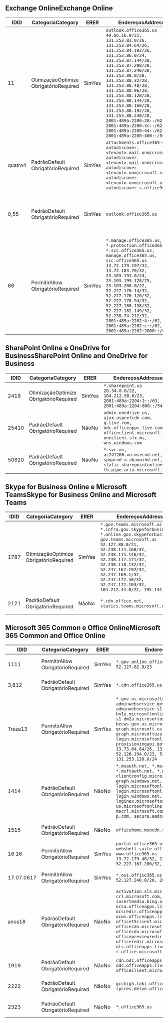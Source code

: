 <!--THIS FILE IS AUTOMATICALLY GENERATED. MANUAL CHANGES WILL BE OVERWRITTEN.-->
<!--Please contact the Office 365 Endpoints team with any questions.-->
<!--USGovGCCHigh endpoints version 2019102800-->
<!--File generated 2019-10-28 11:00:11.7430-->

## <a name="exchange-online"></a><span data-ttu-id="04a32-101">Exchange Online</span><span class="sxs-lookup"><span data-stu-id="04a32-101">Exchange Online</span></span>

<span data-ttu-id="04a32-102">ID</span><span class="sxs-lookup"><span data-stu-id="04a32-102">ID</span></span> | <span data-ttu-id="04a32-103">Categoria</span><span class="sxs-lookup"><span data-stu-id="04a32-103">Category</span></span> | <span data-ttu-id="04a32-104">ER</span><span class="sxs-lookup"><span data-stu-id="04a32-104">ER</span></span> | <span data-ttu-id="04a32-105">Endereços</span><span class="sxs-lookup"><span data-stu-id="04a32-105">Addresses</span></span> | <span data-ttu-id="04a32-106">Portas</span><span class="sxs-lookup"><span data-stu-id="04a32-106">Ports</span></span>
-- | -------------------- | --- | ------------------------------------------------------------------------------------------------------------------------------------------------------------------------------------------------------------------------------------------------------------------------------------------------------------------------------------------------------------------------------------------------------------------------------------------------ | -------------------------------
<span data-ttu-id="04a32-107">1</span><span class="sxs-lookup"><span data-stu-id="04a32-107">1</span></span> | <span data-ttu-id="04a32-108">Otimização</span><span class="sxs-lookup"><span data-stu-id="04a32-108">Optimize</span></span><BR><span data-ttu-id="04a32-109">Obrigatório</span><span class="sxs-lookup"><span data-stu-id="04a32-109">Required</span></span> | <span data-ttu-id="04a32-110">Sim</span><span class="sxs-lookup"><span data-stu-id="04a32-110">Yes</span></span> | `outlook.office365.us`<BR>`40.66.16.0/21, 131.253.83.0/26, 131.253.84.64/26, 131.253.84.192/26, 131.253.86.0/24, 131.253.87.144/28, 131.253.87.208/28, 131.253.87.240/28, 131.253.88.0/28, 131.253.88.32/28, 131.253.88.48/28, 131.253.88.96/28, 131.253.88.128/28, 131.253.88.144/28, 131.253.88.160/28, 131.253.88.192/28, 131.253.88.240/28, 2001:489a:2200:28::/62, 2001:489a:2200:3c::/62, 2001:489a:2200:44::/62, 2001:489a:2200:400::/56` | <span data-ttu-id="04a32-111">**TCP:** 443, 80</span><span class="sxs-lookup"><span data-stu-id="04a32-111">**TCP:** 443, 80</span></span>
<span data-ttu-id="04a32-112">quatro</span><span class="sxs-lookup"><span data-stu-id="04a32-112">4</span></span> | <span data-ttu-id="04a32-113">Padrão</span><span class="sxs-lookup"><span data-stu-id="04a32-113">Default</span></span><BR><span data-ttu-id="04a32-114">Obrigatório</span><span class="sxs-lookup"><span data-stu-id="04a32-114">Required</span></span> | <span data-ttu-id="04a32-115">Sim</span><span class="sxs-lookup"><span data-stu-id="04a32-115">Yes</span></span> | `attachments.office365-net.us, autodiscover.<tenant>.mail.onmicrosoft.com, autodiscover.<tenant>.mail.onmicrosoft.us, autodiscover.<tenant>.onmicrosoft.com, autodiscover.<tenant>.onmicrosoft.us, autodiscover-s.office365.us` | <span data-ttu-id="04a32-116">**TCP:** 443, 80</span><span class="sxs-lookup"><span data-stu-id="04a32-116">**TCP:** 443, 80</span></span>
<span data-ttu-id="04a32-117">0,5</span><span class="sxs-lookup"><span data-stu-id="04a32-117">5</span></span> | <span data-ttu-id="04a32-118">Padrão</span><span class="sxs-lookup"><span data-stu-id="04a32-118">Default</span></span><BR><span data-ttu-id="04a32-119">Obrigatório</span><span class="sxs-lookup"><span data-stu-id="04a32-119">Required</span></span> | <span data-ttu-id="04a32-120">Sim</span><span class="sxs-lookup"><span data-stu-id="04a32-120">Yes</span></span> | `outlook.office365.us` | <span data-ttu-id="04a32-121">**TCP:** 143, 25, 587, 993, 995</span><span class="sxs-lookup"><span data-stu-id="04a32-121">**TCP:** 143, 25, 587, 993, 995</span></span>
<span data-ttu-id="04a32-122">6</span><span class="sxs-lookup"><span data-stu-id="04a32-122">6</span></span> | <span data-ttu-id="04a32-123">Permitir</span><span class="sxs-lookup"><span data-stu-id="04a32-123">Allow</span></span><BR><span data-ttu-id="04a32-124">Obrigatório</span><span class="sxs-lookup"><span data-stu-id="04a32-124">Required</span></span> | <span data-ttu-id="04a32-125">Sim</span><span class="sxs-lookup"><span data-stu-id="04a32-125">Yes</span></span> | `*.manage.office365.us, *.protection.office365.us, *.scc.office365.us, manage.office365.us, scc.office365.us`<BR>`13.72.179.197/32, 13.72.183.70/32, 23.103.191.0/24, 23.103.199.128/25, 23.103.208.0/22, 52.227.170.14/32, 52.227.170.120/32, 52.227.178.94/32, 52.227.180.138/32, 52.227.182.149/32, 52.238.74.212/32, 2001:489a:2202:4::/62, 2001:489a:2202:c::/62, 2001:489a:2202:2000::/63` | <span data-ttu-id="04a32-126">**TCP:** 25, 443</span><span class="sxs-lookup"><span data-stu-id="04a32-126">**TCP:** 25, 443</span></span>

## <a name="sharepoint-online-and-onedrive-for-business"></a><span data-ttu-id="04a32-127">SharePoint Online e OneDrive for Business</span><span class="sxs-lookup"><span data-stu-id="04a32-127">SharePoint Online and OneDrive for Business</span></span>

<span data-ttu-id="04a32-128">ID</span><span class="sxs-lookup"><span data-stu-id="04a32-128">ID</span></span> | <span data-ttu-id="04a32-129">Categoria</span><span class="sxs-lookup"><span data-stu-id="04a32-129">Category</span></span> | <span data-ttu-id="04a32-130">ER</span><span class="sxs-lookup"><span data-stu-id="04a32-130">ER</span></span> | <span data-ttu-id="04a32-131">Endereços</span><span class="sxs-lookup"><span data-stu-id="04a32-131">Addresses</span></span> | <span data-ttu-id="04a32-132">Portas</span><span class="sxs-lookup"><span data-stu-id="04a32-132">Ports</span></span>
-- | -------------------- | --- | ------------------------------------------------------------------------------------------------------------------------------------------- | ----------------
<span data-ttu-id="04a32-133">241</span><span class="sxs-lookup"><span data-stu-id="04a32-133">9</span></span> | <span data-ttu-id="04a32-134">Otimização</span><span class="sxs-lookup"><span data-stu-id="04a32-134">Optimize</span></span><BR><span data-ttu-id="04a32-135">Obrigatório</span><span class="sxs-lookup"><span data-stu-id="04a32-135">Required</span></span> | <span data-ttu-id="04a32-136">Sim</span><span class="sxs-lookup"><span data-stu-id="04a32-136">Yes</span></span> | `*.sharepoint.us`<BR>`20.34.8.0/22, 104.212.50.0/23, 2001:489a:2204:2::/63, 2001:489a:2204:800::/54` | <span data-ttu-id="04a32-137">**TCP:** 443, 80</span><span class="sxs-lookup"><span data-stu-id="04a32-137">**TCP:** 443, 80</span></span>
<span data-ttu-id="04a32-138">254</span><span class="sxs-lookup"><span data-stu-id="04a32-138">10</span></span> | <span data-ttu-id="04a32-139">Padrão</span><span class="sxs-lookup"><span data-stu-id="04a32-139">Default</span></span><BR><span data-ttu-id="04a32-140">Obrigatório</span><span class="sxs-lookup"><span data-stu-id="04a32-140">Required</span></span> | <span data-ttu-id="04a32-141">Não</span><span class="sxs-lookup"><span data-stu-id="04a32-141">No</span></span> | `admin.onedrive.us, ajax.aspnetcdn.com, g.live.com, odc.officeapps.live.com, officeclient.microsoft.com, oneclient.sfx.ms, wns.windows.com` | <span data-ttu-id="04a32-142">**TCP:** 443, 80</span><span class="sxs-lookup"><span data-stu-id="04a32-142">**TCP:** 443, 80</span></span>
<span data-ttu-id="04a32-143">508</span><span class="sxs-lookup"><span data-stu-id="04a32-143">20</span></span> | <span data-ttu-id="04a32-144">Padrão</span><span class="sxs-lookup"><span data-stu-id="04a32-144">Default</span></span><BR><span data-ttu-id="04a32-145">Obrigatório</span><span class="sxs-lookup"><span data-stu-id="04a32-145">Required</span></span> | <span data-ttu-id="04a32-146">Não</span><span class="sxs-lookup"><span data-stu-id="04a32-146">No</span></span> | `*.svc.ms, az741266.vo.msecnd.net, spoprod-a.akamaihd.net, static.sharepointonline.com, tb.pipe.aria.microsoft.com` | <span data-ttu-id="04a32-147">**TCP:** 443, 80</span><span class="sxs-lookup"><span data-stu-id="04a32-147">**TCP:** 443, 80</span></span>

## <a name="skype-for-business-online-and-microsoft-teams"></a><span data-ttu-id="04a32-148">Skype for Business Online e Microsoft Teams</span><span class="sxs-lookup"><span data-stu-id="04a32-148">Skype for Business Online and Microsoft Teams</span></span>

<span data-ttu-id="04a32-149">ID</span><span class="sxs-lookup"><span data-stu-id="04a32-149">ID</span></span> | <span data-ttu-id="04a32-150">Categoria</span><span class="sxs-lookup"><span data-stu-id="04a32-150">Category</span></span> | <span data-ttu-id="04a32-151">ER</span><span class="sxs-lookup"><span data-stu-id="04a32-151">ER</span></span> | <span data-ttu-id="04a32-152">Endereços</span><span class="sxs-lookup"><span data-stu-id="04a32-152">Addresses</span></span> | <span data-ttu-id="04a32-153">Portas</span><span class="sxs-lookup"><span data-stu-id="04a32-153">Ports</span></span>
-- | -------------------- | --- | --------------------------------------------------------------------------------------------------------------------------------------------------------------------------------------------------------------------------------------------------------------------------------------------------------------------------------- | ---------------------------------------------------
<span data-ttu-id="04a32-154">178</span><span class="sxs-lookup"><span data-stu-id="04a32-154">7</span></span> | <span data-ttu-id="04a32-155">Otimização</span><span class="sxs-lookup"><span data-stu-id="04a32-155">Optimize</span></span><BR><span data-ttu-id="04a32-156">Obrigatório</span><span class="sxs-lookup"><span data-stu-id="04a32-156">Required</span></span> | <span data-ttu-id="04a32-157">Sim</span><span class="sxs-lookup"><span data-stu-id="04a32-157">Yes</span></span> | `*.gov.teams.microsoft.us, *.infra.gov.skypeforbusiness.us, *.online.gov.skypeforbusiness.us, gov.teams.microsoft.us`<BR>`52.127.88.0/21, 52.238.114.160/32, 52.238.115.146/32, 52.238.117.171/32, 52.238.118.132/32, 52.247.167.192/32, 52.247.169.1/32, 52.247.172.50/32, 52.247.172.103/32, 104.212.44.0/22, 195.134.228.0/22` | <span data-ttu-id="04a32-158">**TCP:** 443, 80</span><span class="sxs-lookup"><span data-stu-id="04a32-158">**TCP:** 443, 80</span></span><BR><span data-ttu-id="04a32-159">**UDP:** 3478, 3479, 3480, 3481</span><span class="sxs-lookup"><span data-stu-id="04a32-159">**UDP:** 3478, 3479, 3480, 3481</span></span>
<span data-ttu-id="04a32-160">21</span><span class="sxs-lookup"><span data-stu-id="04a32-160">21</span></span> | <span data-ttu-id="04a32-161">Padrão</span><span class="sxs-lookup"><span data-stu-id="04a32-161">Default</span></span><BR><span data-ttu-id="04a32-162">Obrigatório</span><span class="sxs-lookup"><span data-stu-id="04a32-162">Required</span></span> | <span data-ttu-id="04a32-163">Não</span><span class="sxs-lookup"><span data-stu-id="04a32-163">No</span></span> | `*.cdn.office.net, statics.teams.microsoft.com` | <span data-ttu-id="04a32-164">**TCP:** 443</span><span class="sxs-lookup"><span data-stu-id="04a32-164">**TCP:** 443</span></span>

## <a name="microsoft-365-common-and-office-online"></a><span data-ttu-id="04a32-165">Microsoft 365 Common e Office Online</span><span class="sxs-lookup"><span data-stu-id="04a32-165">Microsoft 365 Common and Office Online</span></span>

<span data-ttu-id="04a32-166">ID</span><span class="sxs-lookup"><span data-stu-id="04a32-166">ID</span></span> | <span data-ttu-id="04a32-167">Categoria</span><span class="sxs-lookup"><span data-stu-id="04a32-167">Category</span></span> | <span data-ttu-id="04a32-168">ER</span><span class="sxs-lookup"><span data-stu-id="04a32-168">ER</span></span> | <span data-ttu-id="04a32-169">Endereços</span><span class="sxs-lookup"><span data-stu-id="04a32-169">Addresses</span></span> | <span data-ttu-id="04a32-170">Portas</span><span class="sxs-lookup"><span data-stu-id="04a32-170">Ports</span></span>
-- | ------------------- | --- | --------------------------------------------------------------------------------------------------------------------------------------------------------------------------------------------------------------------------------------------------------------------------------------------------------------------------------------------------------------------------------------------------------------------- | ----------------
<span data-ttu-id="04a32-171">11</span><span class="sxs-lookup"><span data-stu-id="04a32-171">11</span></span> | <span data-ttu-id="04a32-172">Permitir</span><span class="sxs-lookup"><span data-stu-id="04a32-172">Allow</span></span><BR><span data-ttu-id="04a32-173">Obrigatório</span><span class="sxs-lookup"><span data-stu-id="04a32-173">Required</span></span> | <span data-ttu-id="04a32-174">Sim</span><span class="sxs-lookup"><span data-stu-id="04a32-174">Yes</span></span> | `*.gov.online.office365.us`<BR>`52.127.82.0/23` | <span data-ttu-id="04a32-175">**TCP:** 443</span><span class="sxs-lookup"><span data-stu-id="04a32-175">**TCP:** 443</span></span>
<span data-ttu-id="04a32-176">3,6</span><span class="sxs-lookup"><span data-stu-id="04a32-176">12</span></span> | <span data-ttu-id="04a32-177">Padrão</span><span class="sxs-lookup"><span data-stu-id="04a32-177">Default</span></span><BR><span data-ttu-id="04a32-178">Obrigatório</span><span class="sxs-lookup"><span data-stu-id="04a32-178">Required</span></span> | <span data-ttu-id="04a32-179">Sim</span><span class="sxs-lookup"><span data-stu-id="04a32-179">Yes</span></span> | `*.cdn.office365.us` | <span data-ttu-id="04a32-180">**TCP:** 443</span><span class="sxs-lookup"><span data-stu-id="04a32-180">**TCP:** 443</span></span>
<span data-ttu-id="04a32-181">Treze</span><span class="sxs-lookup"><span data-stu-id="04a32-181">13</span></span> | <span data-ttu-id="04a32-182">Permitir</span><span class="sxs-lookup"><span data-stu-id="04a32-182">Allow</span></span><BR><span data-ttu-id="04a32-183">Obrigatório</span><span class="sxs-lookup"><span data-stu-id="04a32-183">Required</span></span> | <span data-ttu-id="04a32-184">Sim</span><span class="sxs-lookup"><span data-stu-id="04a32-184">Yes</span></span> | `*.gov.us.microsoftonline.com, adminwebservice.gov.us.microsoftonline.com, adminwebservice-s1-bn1a.microsoftonline.com, adminwebservice-s1-dm2a.microsoftonline.com, becws.gov.us.microsoftonline.com, graph.microsoft.us, graph.microsoftazure.us, login.microsoftonline.us, provisioningapi.gov.us.microsoftonline.com`<BR>`13.73.64.64/26, 13.73.208.128/25, 52.126.194.0/23, 52.244.120.128/25, 131.253.120.0/24` | <span data-ttu-id="04a32-185">**TCP:** 443</span><span class="sxs-lookup"><span data-stu-id="04a32-185">**TCP:** 443</span></span>
<span data-ttu-id="04a32-186">14</span><span class="sxs-lookup"><span data-stu-id="04a32-186">14</span></span> | <span data-ttu-id="04a32-187">Padrão</span><span class="sxs-lookup"><span data-stu-id="04a32-187">Default</span></span><BR><span data-ttu-id="04a32-188">Obrigatório</span><span class="sxs-lookup"><span data-stu-id="04a32-188">Required</span></span> | <span data-ttu-id="04a32-189">Não</span><span class="sxs-lookup"><span data-stu-id="04a32-189">No</span></span> | `*.msauth.net, *.msauthimages.us, *.msftauth.net, *.msftauthimages.us, clientconfig.microsoftonline-p.net, graph.windows.net, login.microsoftonline.com, login.microsoftonline-p.com, login.windows.net, loginex.microsoftonline.com, login-us.microsoftonline.com, mscrl.microsoft.com, nexus.microsoftonline-p.com, secure.aadcdn.microsoftonline-p.com` | <span data-ttu-id="04a32-190">**TCP:** 443</span><span class="sxs-lookup"><span data-stu-id="04a32-190">**TCP:** 443</span></span>
<span data-ttu-id="04a32-191">15</span><span class="sxs-lookup"><span data-stu-id="04a32-191">15</span></span> | <span data-ttu-id="04a32-192">Padrão</span><span class="sxs-lookup"><span data-stu-id="04a32-192">Default</span></span><BR><span data-ttu-id="04a32-193">Obrigatório</span><span class="sxs-lookup"><span data-stu-id="04a32-193">Required</span></span> | <span data-ttu-id="04a32-194">Não</span><span class="sxs-lookup"><span data-stu-id="04a32-194">No</span></span> | `officehome.msocdn.us, prod.msocdn.us` | <span data-ttu-id="04a32-195">**TCP:** 443, 80</span><span class="sxs-lookup"><span data-stu-id="04a32-195">**TCP:** 443, 80</span></span>
<span data-ttu-id="04a32-196">16 </span><span class="sxs-lookup"><span data-stu-id="04a32-196">16</span></span> | <span data-ttu-id="04a32-197">Permitir</span><span class="sxs-lookup"><span data-stu-id="04a32-197">Allow</span></span><BR><span data-ttu-id="04a32-198">Obrigatório</span><span class="sxs-lookup"><span data-stu-id="04a32-198">Required</span></span> | <span data-ttu-id="04a32-199">Sim</span><span class="sxs-lookup"><span data-stu-id="04a32-199">Yes</span></span> | `portal.office365.us, webshell.suite.office365.us, www.office365.us`<BR>`13.72.179.48/32, 13.72.188.8/32, 52.227.167.206/32, 52.227.170.242/32` | <span data-ttu-id="04a32-200">**TCP:** 443, 80</span><span class="sxs-lookup"><span data-stu-id="04a32-200">**TCP:** 443, 80</span></span>
<span data-ttu-id="04a32-201">17.07.06</span><span class="sxs-lookup"><span data-stu-id="04a32-201">17</span></span> | <span data-ttu-id="04a32-202">Permitir</span><span class="sxs-lookup"><span data-stu-id="04a32-202">Allow</span></span><BR><span data-ttu-id="04a32-203">Obrigatório</span><span class="sxs-lookup"><span data-stu-id="04a32-203">Required</span></span> | <span data-ttu-id="04a32-204">Sim</span><span class="sxs-lookup"><span data-stu-id="04a32-204">Yes</span></span> | `*.osi.office365.us, tasks.office365.us`<BR>`52.127.240.0/20, 2001:489a:2206::/48` | <span data-ttu-id="04a32-205">**TCP:** 443</span><span class="sxs-lookup"><span data-stu-id="04a32-205">**TCP:** 443</span></span>
<span data-ttu-id="04a32-206">anos</span><span class="sxs-lookup"><span data-stu-id="04a32-206">18</span></span> | <span data-ttu-id="04a32-207">Padrão</span><span class="sxs-lookup"><span data-stu-id="04a32-207">Default</span></span><BR><span data-ttu-id="04a32-208">Obrigatório</span><span class="sxs-lookup"><span data-stu-id="04a32-208">Required</span></span> | <span data-ttu-id="04a32-209">Não</span><span class="sxs-lookup"><span data-stu-id="04a32-209">No</span></span> | `activation.sls.microsoft.com, crl.microsoft.com, go.microsoft.com, insertmedia.bing.office.net, ocsa.officeapps.live.com, ocsredir.officeapps.live.com, ocws.officeapps.live.com, office15client.microsoft.com, officecdn.microsoft.com, officecdn.microsoft.com.edgesuite.net, officepreviewredir.microsoft.com, officeredir.microsoft.com, ols.officeapps.live.com, r.office.microsoft.com` | <span data-ttu-id="04a32-210">**TCP:** 443, 80</span><span class="sxs-lookup"><span data-stu-id="04a32-210">**TCP:** 443, 80</span></span>
<span data-ttu-id="04a32-211">19</span><span class="sxs-lookup"><span data-stu-id="04a32-211">19</span></span> | <span data-ttu-id="04a32-212">Padrão</span><span class="sxs-lookup"><span data-stu-id="04a32-212">Default</span></span><BR><span data-ttu-id="04a32-213">Obrigatório</span><span class="sxs-lookup"><span data-stu-id="04a32-213">Required</span></span> | <span data-ttu-id="04a32-214">Não</span><span class="sxs-lookup"><span data-stu-id="04a32-214">No</span></span> | `cdn.odc.officeapps.live.com, odc.officeapps.live.com, officeclient.microsoft.com` | <span data-ttu-id="04a32-215">**TCP:** 443, 80</span><span class="sxs-lookup"><span data-stu-id="04a32-215">**TCP:** 443, 80</span></span>
<span data-ttu-id="04a32-216">22</span><span class="sxs-lookup"><span data-stu-id="04a32-216">22</span></span> | <span data-ttu-id="04a32-217">Padrão</span><span class="sxs-lookup"><span data-stu-id="04a32-217">Default</span></span><BR><span data-ttu-id="04a32-218">Obrigatório</span><span class="sxs-lookup"><span data-stu-id="04a32-218">Required</span></span> | <span data-ttu-id="04a32-219">Não</span><span class="sxs-lookup"><span data-stu-id="04a32-219">No</span></span> | `gcchigh.loki.office365.us, lpcres.delve.office.com` | <span data-ttu-id="04a32-220">**TCP:** 443</span><span class="sxs-lookup"><span data-stu-id="04a32-220">**TCP:** 443</span></span>
<span data-ttu-id="04a32-221">23</span><span class="sxs-lookup"><span data-stu-id="04a32-221">23</span></span> | <span data-ttu-id="04a32-222">Padrão</span><span class="sxs-lookup"><span data-stu-id="04a32-222">Default</span></span><BR><span data-ttu-id="04a32-223">Obrigatório</span><span class="sxs-lookup"><span data-stu-id="04a32-223">Required</span></span> | <span data-ttu-id="04a32-224">Não</span><span class="sxs-lookup"><span data-stu-id="04a32-224">No</span></span> | `*.office365.us` | <span data-ttu-id="04a32-225">**TCP:** 443, 80</span><span class="sxs-lookup"><span data-stu-id="04a32-225">**TCP:** 443, 80</span></span>
